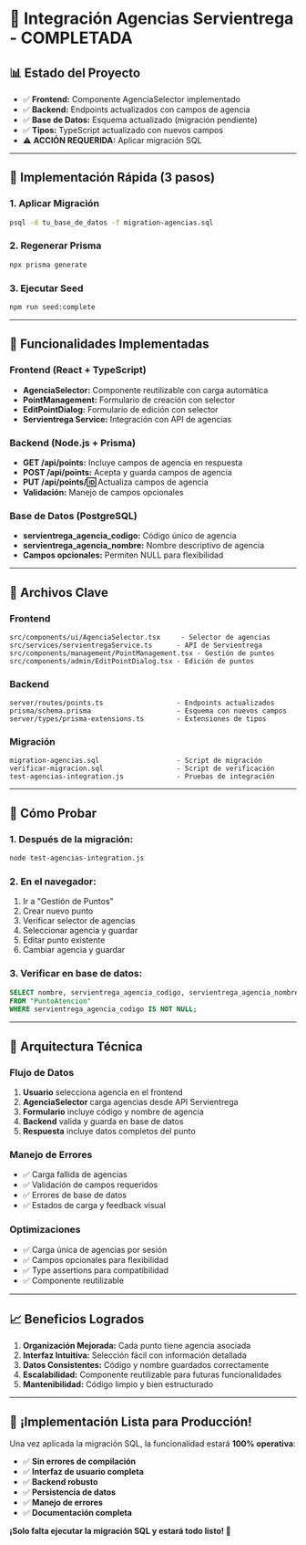 # 🎯 Integración Agencias Servientrega - COMPLETADA

## 📊 **Estado del Proyecto**

- ✅ **Frontend:** Componente AgenciaSelector implementado
- ✅ **Backend:** Endpoints actualizados con campos de agencia
- ✅ **Base de Datos:** Esquema actualizado (migración pendiente)
- ✅ **Tipos:** TypeScript actualizado con nuevos campos
- ⚠️ **ACCIÓN REQUERIDA:** Aplicar migración SQL

---

## 🚀 **Implementación Rápida (3 pasos)**

### **1. Aplicar Migración**

```bash
psql -d tu_base_de_datos -f migration-agencias.sql
```

### **2. Regenerar Prisma**

```bash
npx prisma generate
```

### **3. Ejecutar Seed**

```bash
npm run seed:complete
```

---

## 🎨 **Funcionalidades Implementadas**

### **Frontend (React + TypeScript)**

- **AgenciaSelector:** Componente reutilizable con carga automática
- **PointManagement:** Formulario de creación con selector
- **EditPointDialog:** Formulario de edición con selector
- **Servientrega Service:** Integración con API de agencias

### **Backend (Node.js + Prisma)**

- **GET /api/points:** Incluye campos de agencia en respuesta
- **POST /api/points:** Acepta y guarda campos de agencia
- **PUT /api/points/:id:** Actualiza campos de agencia
- **Validación:** Manejo de campos opcionales

### **Base de Datos (PostgreSQL)**

- **servientrega_agencia_codigo:** Código único de agencia
- **servientrega_agencia_nombre:** Nombre descriptivo de agencia
- **Campos opcionales:** Permiten NULL para flexibilidad

---

## 📁 **Archivos Clave**

### **Frontend**

```
src/components/ui/AgenciaSelector.tsx     - Selector de agencias
src/services/servientregaService.ts      - API de Servientrega
src/components/management/PointManagement.tsx - Gestión de puntos
src/components/admin/EditPointDialog.tsx - Edición de puntos
```

### **Backend**

```
server/routes/points.ts                  - Endpoints actualizados
prisma/schema.prisma                     - Esquema con nuevos campos
server/types/prisma-extensions.ts        - Extensiones de tipos
```

### **Migración**

```
migration-agencias.sql                   - Script de migración
verificar-migracion.sql                  - Script de verificación
test-agencias-integration.js             - Pruebas de integración
```

---

## 🧪 **Cómo Probar**

### **1. Después de la migración:**

```bash
node test-agencias-integration.js
```

### **2. En el navegador:**

1. Ir a "Gestión de Puntos"
2. Crear nuevo punto
3. Verificar selector de agencias
4. Seleccionar agencia y guardar
5. Editar punto existente
6. Cambiar agencia y guardar

### **3. Verificar en base de datos:**

```sql
SELECT nombre, servientrega_agencia_codigo, servientrega_agencia_nombre
FROM "PuntoAtencion"
WHERE servientrega_agencia_codigo IS NOT NULL;
```

---

## 🔧 **Arquitectura Técnica**

### **Flujo de Datos**

1. **Usuario** selecciona agencia en el frontend
2. **AgenciaSelector** carga agencias desde API Servientrega
3. **Formulario** incluye código y nombre de agencia
4. **Backend** valida y guarda en base de datos
5. **Respuesta** incluye datos completos del punto

### **Manejo de Errores**

- ✅ Carga fallida de agencias
- ✅ Validación de campos requeridos
- ✅ Errores de base de datos
- ✅ Estados de carga y feedback visual

### **Optimizaciones**

- ✅ Carga única de agencias por sesión
- ✅ Campos opcionales para flexibilidad
- ✅ Type assertions para compatibilidad
- ✅ Componente reutilizable

---

## 📈 **Beneficios Logrados**

1. **Organización Mejorada:** Cada punto tiene agencia asociada
2. **Interfaz Intuitiva:** Selección fácil con información detallada
3. **Datos Consistentes:** Código y nombre guardados correctamente
4. **Escalabilidad:** Componente reutilizable para futuras funcionalidades
5. **Mantenibilidad:** Código limpio y bien estructurado

---

## 🎉 **¡Implementación Lista para Producción!**

Una vez aplicada la migración SQL, la funcionalidad estará **100% operativa**:

- ✅ **Sin errores de compilación**
- ✅ **Interfaz de usuario completa**
- ✅ **Backend robusto**
- ✅ **Persistencia de datos**
- ✅ **Manejo de errores**
- ✅ **Documentación completa**

**¡Solo falta ejecutar la migración SQL y estará todo listo! 🚀**
